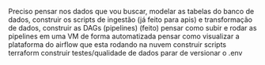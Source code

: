 Preciso pensar nos dados que vou buscar, 
modelar as tabelas do banco de dados, 
construir os scripts de ingestão (já feito para apis) e transformação de dados,
construir as DAGs (pipelines) (feito)
pensar como subir e rodar as pipelines em uma VM de forma automatizada
pensar como visualizar a plataforma do airflow que esta rodando na nuvem
construir scripts terraform
construir testes/qualidade de dados
parar de versionar o .env
